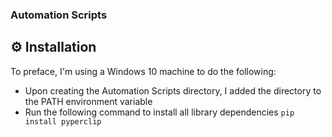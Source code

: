 ### Automation Scripts


## :gear: Installation
To preface, I'm using a Windows 10 machine to do the following:
* Upon creating the Automation Scripts directory, I added the directory to the PATH environment variable
* Run the following command to install all library dependencies
    ```pip install pyperclip```